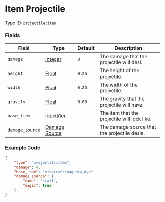 # Item Projectile

Type ID: `projectile:item`

### Fields

   Field   | Type | Default | Description
-----------|------|---------|-------------
`damage` | [Integer](../data_types/integer.md) | `0` | The damage that the projectile will deal.
`height` | [Float](../data_types/float.md) | `0.25` | The height of the projectile.
`width` | [Float](../data_types/float.md) | `0.25` | The width of the projectile.
`gravity` | [Float](../data_types/float.md) | `0.03` | The gravity that the projectile will have.
`base_item` | [Identifier](../data_types/identifier.md) | | The item that the projectile will look like.
`damage_source` | [Damage Source](../data_types/damage_source.md) | | The damage source that the projectile deals.

### Example Code

```json
{
	"type": "projectile:item",
	"damage": 4,
	"base_item": "minecraft:magenta_dye",
	"damage_source": {
		"name": "staff",
		"magic": true
	}
}
```
